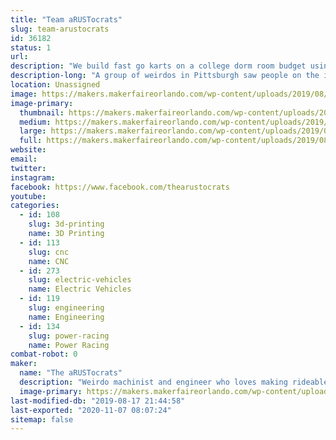 ```yaml
---
title: "Team aRUSTocrats"
slug: team-arustocrats
id: 36182
status: 1
url: 
description: "We build fast go karts on a college dorm room budget using 3dprinting, spare parts, and found materials."
description-long: "A group of weirdos in Pittsburgh saw people on the internet racing undersized, extremely uncomfortable, and questionably-safe go karts and we said: \"Sounds like a great idea!\". Since 2014, The aRUSTocrats (Aristocrats from the RUST belt) have been building go karts to enter in the Power Racing Series. We've built the Batmobile (2014), the sCOOL Bus (2015), and the RAMbulance (2017-present) and have won both race weekend and season trophies."
location: Unassigned
image: https://makers.makerfaireorlando.com/wp-content/uploads/2019/08/thearustocrats.jpg
image-primary:
  thumbnail: https://makers.makerfaireorlando.com/wp-content/uploads/2019/08/thearustocrats-150x150.jpg
  medium: https://makers.makerfaireorlando.com/wp-content/uploads/2019/08/thearustocrats-300x169.jpg
  large: https://makers.makerfaireorlando.com/wp-content/uploads/2019/08/thearustocrats.jpg
  full: https://makers.makerfaireorlando.com/wp-content/uploads/2019/08/thearustocrats.jpg
website: 
email: 
twitter: 
instagram: 
facebook: https://www.facebook.com/thearustocrats
youtube: 
categories:
  - id: 108
    slug: 3d-printing
    name: 3D Printing
  - id: 113
    slug: cnc
    name: CNC
  - id: 273
    slug: electric-vehicles
    name: Electric Vehicles
  - id: 119
    slug: engineering
    name: Engineering
  - id: 134
    slug: power-racing
    name: Power Racing
combat-robot: 0
maker:
  name: "The aRUSTocrats"
  description: "Weirdo machinist and engineer who loves making rideable projects, like ebikes and gokarts, using digital design and fabrication."
  image-primary: https://makers.makerfaireorlando.com/wp-content/uploads/2019/08/profile.jpg
last-modified-db: "2019-08-17 21:44:58"
last-exported: "2020-11-07 08:07:24"
sitemap: false
---
```

